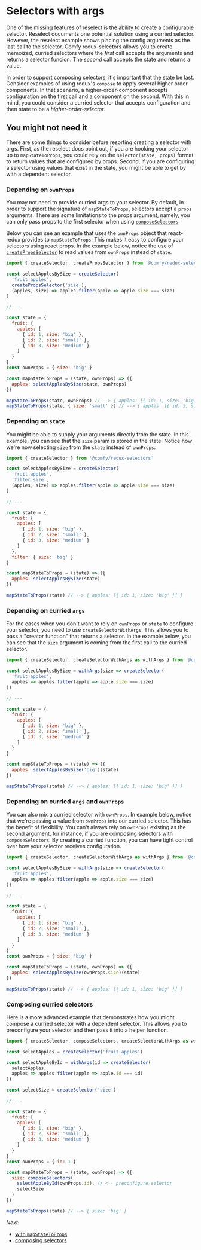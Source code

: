 # Selectors with args

One of the missing features of reselect is the ability to create a configurable selector. Reselect documents one potential solution using a curried selector. However, the reselect example shows placing the config arguments as the last call to the selector. Comfy redux-selectors allows you to create memoized, curried selectors where the _first_ call accepts the arguments and returns a selector funcion. The _second_ call accepts the state and returns a value.

In order to support composing selectors, it's important that the state be last. Consider examples of using redux's `compose` to apply several higher order components. In that scenario, a higher-order-component accepts configuration on the first call and a component on the second. With this in mind, you could consider a curried selector that accepts configuration and then state to be a _higher-order-selector_.

## You might not need it

There are some things to consider before resorting creating a selector with args. First, as the reselect docs point out, if you are hooking your selector up to `mapStateToProps`, you could rely on the `selector(state, props)` format to return values that are configured by props. Second, if you are configuring a selector using values that exist in the state, you might be able to get by with a dependent selector.

### Depending on `ownProps`

You may not need to provide curried args to your selector. By default, in order to support the signature of `mapStateToProps`, selectors accept a `props` arguments. There are some limitations to the props argument, namely, you can only pass props to the first selector when using [`composeSelectors`](/docs/api/composeSelectors.md)

Below you can see an example that uses the `ownProps` object that react-redux provides to `mapStateToProps`. This makes it easy to configure your selectors using react props. In the example below, notice the use of [`createPropsSelector`](/docs/api/createPropsSelector.md) to read values from `ownProps` instead of `state`.

```js
import { createSelector, createPropsSelector } from '@comfy/redux-selectors'

const selectApplesBySize = createSelector(
  'fruit.apples',
  createPropsSelector('size'),
  (apples, size) => apples.filter(apple => apple.size === size)
)

// ---

const state = {
  fruit: {
    apples: [
      { id: 1, size: 'big' },
      { id: 2, size: 'small' },
      { id: 3, size: 'medium' }
    ]
  }
}
const ownProps = { size: 'big' }

const mapStateToProps = (state, ownProps) => ({
  apples: selectApplesBySize(state, ownProps)
})

mapStateToProps(state, ownProps) // --> { apples: [{ id: 1, size: 'big' }] }
mapStateToProps(state, { size: 'small' }) // --> { apples: [{ id: 2, size: 'small' }] }
```

### Depending on `state`

You might be able to supply your arguments directly from the state. In this example, you can see that the `size` param is stored in the state. Notice how we're now selecting `size` from the `state` instead of `ownProps`.

```js
import { createSelector } from '@comfy/redux-selectors'

const selectApplesBySize = createSelector(
  'fruit.apples',
  'filter.size',
  (apples, size) => apples.filter(apple => apple.size === size)
)

// ---

const state = {
  fruit: {
    apples: [
      { id: 1, size: 'big' },
      { id: 2, size: 'small' },
      { id: 3, size: 'medium' }
    ]
  },
  filter: { size: 'big' }
}

const mapStateToProps = (state) => ({
  apples: selectApplesBySize(state)
})

mapStateToProps(state) // --> { apples: [{ id: 1, size: 'big' }] }
```

### Depending on curried `args`

For the cases when you don't want to rely on `ownProps` or `state` to configure your selector, you need to use `createSelectorWithArgs`. This allows you to pass a "creator function" that returns a selector. In the example below, you can see that the `size` argument is coming from the first call to the curried selector.

```js
import { createSelector, createSelectorWithArgs as withArgs } from '@comfy/redux-selectors'

const selectApplesBySize = withArgs(size => createSelector(
  'fruit.apples',
  apples => apples.filter(apple => apple.size === size)
))

// ---

const state = {
  fruit: {
    apples: [
      { id: 1, size: 'big' },
      { id: 2, size: 'small' },
      { id: 3, size: 'medium' }
    ]
  }
}

const mapStateToProps = (state) => ({
  apples: selectApplesBySize('big')(state)
})

mapStateToProps(state) // --> { apples: [{ id: 1, size: 'big' }] }
```

### Depending on curried `args` and `ownProps`

You can also mix a curried selector with `ownProps`. In example below, notice that we're passing a value from `ownProps` into our curried selector. This has the benefit of flexibility. You can't always rely on `ownProps` existing as the second argument, for instance, if you are composing selectors with `composeSelectors`. By creating a curried function, you can have tight control over how your selector receives configuration.

```js
import { createSelector, createSelectorWithArgs as withArgs } from '@comfy/redux-selectors'

const selectApplesBySize = withArgs(size => createSelector(
  'fruit.apples',
  apples => apples.filter(apple => apple.size === size)
))

// ---

const state = {
  fruit: {
    apples: [
      { id: 1, size: 'big' },
      { id: 2, size: 'small' },
      { id: 3, size: 'medium' }
    ]
  }
}
const ownProps = { size: 'big' }

const mapStateToProps = (state, ownProps) => ({
  apples: selectApplesBySize(ownProps.size)(state)
})

mapStateToProps(state) // --> { apples: [{ id: 1, size: 'big' }] }
```

### Composing curried selectors

Here is a more advanced example that demonstrates how you might compose a curried selector with a dependent selector. This allows you to preconfigure your selector and then pass it into a helper function.

```js
import { createSelector, composeSelectors, createSelectorWithArgs as withArgs } from '@comfy/redux-selectors'

const selectApples = createSelector('fruit.apples')

const selectAppleById = withArgs(id => createSelector(
  selectApples,
  apples => apples.filter(apple => apple.id === id)
))

const selectSize = createSelector('size')

// ---

const state = {
  fruit: {
    apples: [
      { id: 1, size: 'big' },
      { id: 2, size: 'small' },
      { id: 3, size: 'medium' }
    ]
  }
}
const ownProps = { id: 1 }

const mapStateToProps = (state, ownProps) => ({
  size: composeSelectors(
    selectAppleById(ownProps.id), // <-- preconfigure selector
    selectSize
  )
})

mapStateToProps(state) // --> { size: 'big' }
```

*Next:*
- [with `mapStateToProps`](/docs/usage/with-mapStateToProps.md)
- [composing selectors](/docs/usage/composing-selectors.md)
